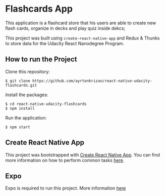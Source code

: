 # Flashcards App

This application is a flashcard store that his users are able to create new flash cards, organize in decks and play quiz inside dekcs;

This project was built using `create-react-native-app` and Redux & Thunks to store data for the Udacity React Nanodegree Program.


## How to run the Project

Clone this repository:
```
$ git clone https://github.com/ayrtonkrizan/react-native-udacity-flashcards.git
``` 
Install the packages:
```
$ cd react-native-udacity-flashcards
$ npm install
```
Run the application:
```
$ npm start
```

## Create React Native App

This project was bootstrapped with [Create React Native App](https://github.com/react-community/create-react-native-app). You can find more information on how to perform common tasks [here](https://facebook.github.io/react-native/blog/2017/03/13/introducing-create-react-native-app).

## Expo

Expo is required to run this project. More information [here](https://expo.io/)